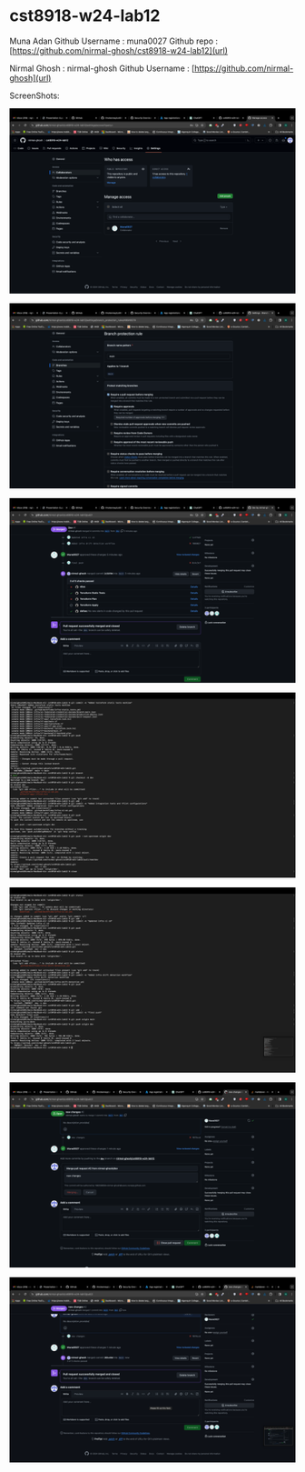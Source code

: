 # cst8918-w24-lab12

Muna Adan
Github Username : muna0027
Github repo : [https://github.com/nirmal-ghosh/cst8918-w24-lab12](url)

Nirmal Ghosh : nirmal-ghosh
Github Username : [https://github.com/nirmal-ghosh](url)



ScreenShots:

![](screenshots/1.png)

![](screenshots/2.png)

![](screenshots/3.png)

![](screenshots/4.png)

![](screenshots/5.png)

![](screenshots/6.png)

![](screenshots/7.png)


